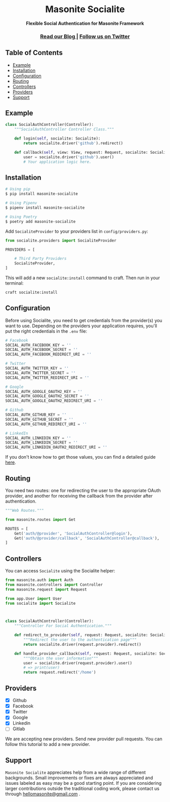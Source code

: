 <h1 align="center">Masonite Socialite</h1>

<div align="center">
  <strong>Flexible Social Authentication for Masonite Framework</strong>
</div>

<div align="center">
  <h3>
    <a href="https://www.hellomasonite.com/">
      Read our Blog
    </a>
    <span> | </span>
    <a href="https://twitter.com/HelloMasonite">
      Follow us on Twitter
    </a>
  </h3>
</div>

## Table of Contents
- [Example](#example)
- [Installation](#installation)
- [Configuration](#configuration)
- [Routing](#routing)
- [Controllers](#controllers)
- [Providers](#providers)
- [Support](#support)

## Example
```python
class SocialAuthController(Controller):
    """SocialAuthController Controller Class."""

    def login(self, socialite: Socialite):
        return socialite.driver('github').redirect()

    def callback(self, view: View, request: Request, socialite: Socialite):
        user = socialite.driver('github').user()
        # Your application logic here.
```

## Installation

```sh
# Using pip
$ pip install masonite-socialite

# Using Pipenv
$ pipenv install masonite-socialite

# Using Poetry
$ poetry add masonite-socialite
```

Add `SocialiteProvider` to your providers list in `config/providers.py`:

```python
from socialite.providers import SocialiteProvider

PROVIDERS = [

    # Third Party Providers
    SocialiteProvider,
]
```

This will add a new `socialite:install` command to craft. Then run in your terminal:

```bash
craft socialite:install
```

## Configuration

Before using Socialite, you need to get credentials from the provider(s) you want to use. Depending on the providers your application requires, you'll put the right credentials in the `.env` file:

```python
# Facebook
SOCIAL_AUTH_FACEBOOK_KEY = ''
SOCIAL_AUTH_FACEBOOK_SECRET = ''
SOCIAL_AUTH_FACEBOOK_REDIRECT_URI = ''

# Twitter
SOCIAL_AUTH_TWITTER_KEY = ''
SOCIAL_AUTH_TWITTER_SECRET = ''
SOCIAL_AUTH_TWITTER_REDIRECT_URI = ''

# Google
SOCIAL_AUTH_GOOGLE_OAUTH2_KEY = ''
SOCIAL_AUTH_GOOGLE_OAUTH2_SECRET = ''
SOCIAL_AUTH_GOOGLE_OAUTH2_REDIRECT_URI = ''

# Github
SOCIAL_AUTH_GITHUB_KEY = ''
SOCIAL_AUTH_GITHUB_SECRET = ''
SOCIAL_AUTH_GITHUB_REDIRECT_URI = ''

# LinkedIn
SOCIAL_AUTH_LINKEDIN_KEY = ''
SOCIAL_AUTH_LINKEDIN_SECRET = ''
SOCIAL_AUTH_LINKEDIN_OAUTH2_REDIRECT_URI = ''
```

If you don't know how to get those values, you can find a detailed guide [here](GUIDE.md).

## Routing

You need two routes: one for redirecting the user to the appropriate OAuth provider, and another for receiving the callback from the provider after authentication.

```python
"""Web Routes."""

from masonite.routes import Get

ROUTES = [
    Get('auth/@provider', 'SocialAuthController@login'),
    Get('auth/@provider/callback', 'SocialAuthController@callback'),
]
```

## Controllers

You can access `Socialite` using the Socialite helper:

```python
from masonite.auth import Auth
from masonite.controllers import Controller
from masonite.request import Request

from app.User import User
from socialite import Socialite



class SocialAuthController(Controller):
    """Controller For Social Authentication."""

    def redirect_to_provider(self, request: Request, socialite: Socialite):
        """Redirect the user to the authentication page"""
        return socialite.driver(request.provider).redirect()

    def handle_provider_callback(self, request: Request, socialite: Socialite, auth: Auth):
        """Obtain the user information"""
        user = socialite.driver(request.provider).user()
        # => print(user)
        return request.redirect('/home')

```

## Providers

- [x] Github
- [x] Facebook
- [x] Twitter
- [x] Google
- [x] Linkedin
- [ ] Gitlab

We are accepting new providers. Send new provider pull requests. You can follow this tutorial to add a new provider.

## Support

`Masonite Socialite` appreciates help from a wide range of different backgrounds. Small improvements or fixes are always appreciated and issues labeled as easy may be a good starting point. If you are considering larger contributions outside the traditional coding work, please contact us through hellomasonite@gmail.com .
